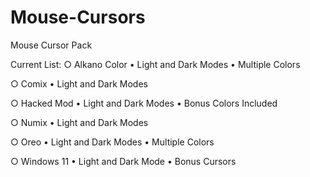 # Mouse-Cursors
 Mouse Cursor Pack

Current List: 
 ○ Alkano Color
	 • Light and Dark Modes
	 • Multiple Colors

 ○ Comix
	 • Light and Dark Modes

 ○ Hacked Mod
	 • Light and Dark Modes
	 • Bonus Colors Included

 ○ Numix
	 • Light and Dark Modes

 ○ Oreo
	 • Light and Dark Modes
	 • Multiple Colors

 ○ Windows 11
	 • Light and Dark Mode
	 • Bonus Cursors
